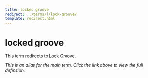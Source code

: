 ```yaml
---
title: locked groove
redirect: ../terms/l/lock-groove/
template: redirect.html
---
```


# locked groove

This term redirects to [Lock Groove](../terms/l/lock-groove/).

*This is an alias for the main term. Click the link above to view the full definition.*
